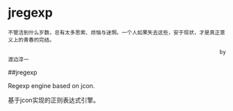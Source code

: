 jregexp
=======

    不管活到什么岁数，总有太多思索、烦恼与迷惘。一个人如果失去这些，安于现状，才是真正意义上的青春的完结。

                                                                        by 渡边淳一


##jregexp

Regexp engine based on jcon.

基于jcon实现的正则表达式引擎。
